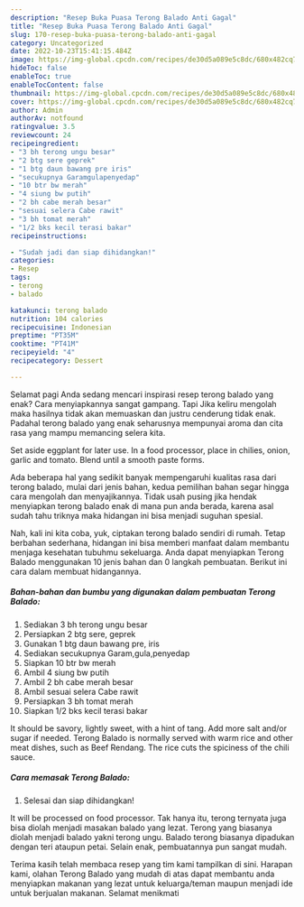 ```yaml
---
description: "Resep Buka Puasa Terong Balado Anti Gagal"
title: "Resep Buka Puasa Terong Balado Anti Gagal"
slug: 170-resep-buka-puasa-terong-balado-anti-gagal
category: Uncategorized
date: 2022-10-23T15:41:15.484Z
image: https://img-global.cpcdn.com/recipes/de30d5a089e5c8dc/680x482cq70/terong-balado-foto-resep-utama.jpg
hideToc: false
enableToc: true
enableTocContent: false
thumbnail: https://img-global.cpcdn.com/recipes/de30d5a089e5c8dc/680x482cq70/terong-balado-foto-resep-utama.jpg
cover: https://img-global.cpcdn.com/recipes/de30d5a089e5c8dc/680x482cq70/terong-balado-foto-resep-utama.jpg
author: Admin
authorAv: notfound
ratingvalue: 3.5
reviewcount: 24
recipeingredient:
- "3 bh terong ungu besar"
- "2 btg sere geprek"
- "1 btg daun bawang pre iris"
- "secukupnya Garamgulapenyedap"
- "10 btr bw merah"
- "4 siung bw putih"
- "2 bh cabe merah besar"
- "sesuai selera Cabe rawit"
- "3 bh tomat merah"
- "1/2 bks kecil terasi bakar"
recipeinstructions:

- "Sudah jadi dan siap dihidangkan!"
categories:
- Resep
tags:
- terong
- balado

katakunci: terong balado 
nutrition: 104 calories
recipecuisine: Indonesian
preptime: "PT35M"
cooktime: "PT41M"
recipeyield: "4"
recipecategory: Dessert

---
```



Selamat pagi Anda sedang mencari inspirasi resep terong balado yang enak? Cara menyiapkannya sangat gampang. Tapi Jika keliru mengolah maka hasilnya tidak akan memuaskan dan justru cenderung tidak enak. Padahal terong balado yang enak seharusnya mempunyai aroma dan cita rasa yang mampu memancing selera kita.


Set aside eggplant for later use. In a food processor, place in chilies, onion, garlic and tomato. Blend until a smooth paste forms.

Ada beberapa hal yang sedikit banyak mempengaruhi kualitas rasa dari terong balado, mulai dari jenis bahan, kedua pemilihan bahan segar hingga cara mengolah dan menyajikannya. Tidak usah pusing jika hendak menyiapkan terong balado enak di mana pun anda berada, karena asal sudah tahu triknya maka hidangan ini bisa menjadi suguhan spesial.


Nah, kali ini kita coba, yuk, ciptakan terong balado sendiri di rumah. Tetap berbahan sederhana, hidangan ini bisa memberi manfaat dalam membantu menjaga kesehatan tubuhmu sekeluarga. Anda dapat menyiapkan Terong Balado menggunakan 10 jenis bahan dan 0 langkah pembuatan. Berikut ini cara dalam membuat hidangannya.

<!--inarticleads1-->

##### Bahan-bahan dan bumbu yang digunakan dalam pembuatan Terong Balado:

1. Sediakan 3 bh terong ungu besar
1. Persiapkan 2 btg sere, geprek
1. Gunakan 1 btg daun bawang pre, iris
1. Sediakan secukupnya Garam,gula,penyedap
1. Siapkan 10 btr bw merah
1. Ambil 4 siung bw putih
1. Ambil 2 bh cabe merah besar
1. Ambil sesuai selera Cabe rawit
1. Persiapkan 3 bh tomat merah
1. Siapkan 1/2 bks kecil terasi bakar


It should be savory, lightly sweet, with a hint of tang. Add more salt and/or sugar if needed. Terong Balado is normally served with warm rice and other meat dishes, such as Beef Rendang. The rice cuts the spiciness of the chili sauce. 

<!--inarticleads2-->

##### Cara memasak Terong Balado:


1. Selesai dan siap dihidangkan!

It will be processed on food processor. Tak hanya itu, terong ternyata juga bisa diolah menjadi masakan balado yang lezat. Terong yang biasanya diolah menjadi balado yakni terong ungu. Balado terong biasanya dipadukan dengan teri ataupun petai. Selain enak, pembuatannya pun sangat mudah. 

Terima kasih telah membaca resep yang tim kami tampilkan di sini. Harapan kami, olahan Terong Balado yang mudah di atas dapat membantu anda menyiapkan makanan yang lezat untuk keluarga/teman maupun menjadi ide untuk berjualan makanan. Selamat menikmati
